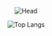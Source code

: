 <div align=center>
  
  ![Head](https://capsule-render.vercel.app/api?type=waving&text=Welcome+to+hiyunD's+github&fontSize=20&fontColor=FFFFFF&animation=twinkling&color=0:c8fdf9,100:3cade5&fontAlignY=40)

  ![Top Langs](https://github-readme-stats.vercel.app/api/top-langs/?username=hiyunD&layout=compact)
  
</div>


<!--
**hiyunD/hiyunD** is a ✨ _special_ ✨ repository because its `README.md` (this file) appears on your GitHub profile.

Here are some ideas to get you started:

- 🔭 I’m currently working on ...
- 🌱 I’m currently learning ...
- 👯 I’m looking to collaborate on ...
- 🤔 I’m looking for help with ...
- 💬 Ask me about ...
- 📫 How to reach me: ...
- 😄 Pronouns: ...
- ⚡ Fun fact: ...
-->

